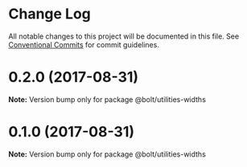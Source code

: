 # Change Log

All notable changes to this project will be documented in this file.
See [Conventional Commits](https://conventionalcommits.org) for commit guidelines.

<a name="0.2.0"></a>
# 0.2.0 (2017-08-31)




**Note:** Version bump only for package @bolt/utilities-widths

<a name="0.1.0"></a>
# 0.1.0 (2017-08-31)




**Note:** Version bump only for package @bolt/utilities-widths
